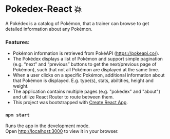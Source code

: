 # Pokedex-React 💥

<p>A Pokédex is a catalog of Pokémon, that a trainer can browse to get detailed information about any Pokémon.</p>

### Features:

- Pokémon information is retrieved from PokéAPI (https://pokeapi.co/).
- The Pokédex displays a list of Pokémon and support simple pagination (e.g. “next” and “previous” buttons to get the next/previous page of Pokémon), such that not all Pokémon are displayed at the same time.
- When a user clicks on a specific Pokémon, additional information about that Pokémon is displayed. E.g. type(s), stats, abiltities, height and weight.
- The application contains multiple pages (e.g. "pokedex" and "about") and utilize React Router to route between them.
- This project was bootstrapped with [Create React App](https://github.com/facebook/create-react-app).

### `npm start`

Runs the app in the development mode.\
Open [http://localhost:3000](http://localhost:3000) to view it in your browser.
